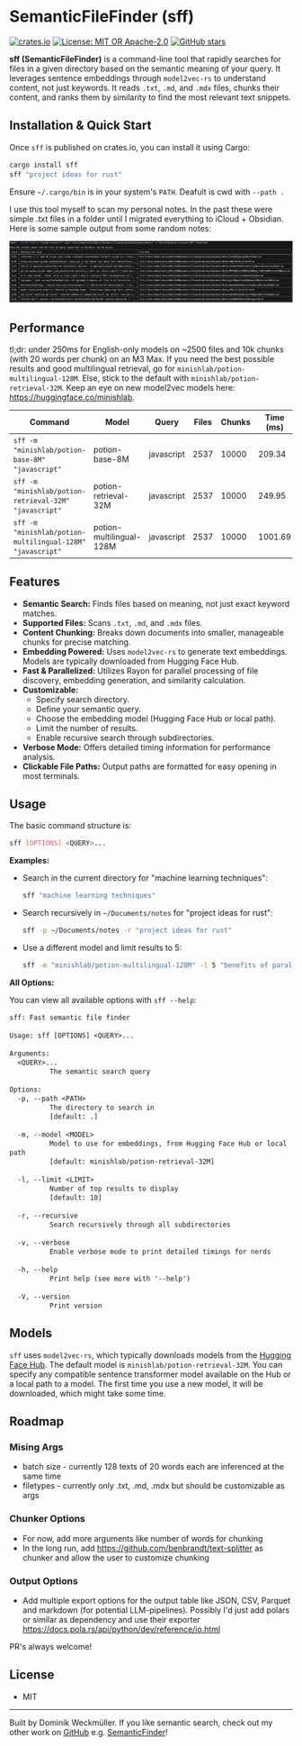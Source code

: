 # SemanticFileFinder (sff)

[![crates.io](https://img.shields.io/crates/v/sff.svg)](https://crates.io/crates/sff)
[![License: MIT OR Apache-2.0](https://img.shields.io/badge/license-MIT-blue.svg)](https://opensource.org/licenses/MIT)
[![GitHub stars](https://img.shields.io/github/stars/do-me/sff.svg?style=social)](https://github.com/your_username/sff)

**sff (SemanticFileFinder)** is a command-line tool that rapidly searches for files in a given directory based on the semantic meaning of your query. It leverages sentence embeddings through `model2vec-rs` to understand content, not just keywords. It reads `.txt`, `.md`, and `.mdx` files, chunks their content, and ranks them by similarity to find the most relevant text snippets.

## Installation & Quick Start

Once `sff` is published on crates.io, you can install it using Cargo:

```bash
cargo install sff
sff "project ideas for rust"
```
Ensure `~/.cargo/bin` is in your system's `PATH`. Deafult is cwd with `--path .`

I use this tool myself to scan my personal notes. In the past these were simple .txt files in a folder until I migrated everything to iCloud + Obsidian. Here is some sample output from some random notes:

![My notess](sample_output.png)

## Performance 

tl;dr: under 250ms for English-only models on ~2500 files and 10k chunks (with 20 words per chunk) on an M3 Max. If you need the best possible results and good multilingual retrieval, go for `minishlab/potion-multilingual-128M`.
Else, stick to the default with `minishlab/potion-retrieval-32M`. Keep an eye on new model2vec models here: https://huggingface.co/minishlab.

| Command                                                                     | Model                    | Query      | Files | Chunks | Time (ms) |
| --------------------------------------------------------------------------- | ------------------------ | ---------- | ----- | ------ | --------- |
| `sff -m "minishlab/potion-base-8M" "javascript"`           | potion-base-8M           | javascript | 2537  | 10000  | 209.34    |
| `sff -m "minishlab/potion-retrieval-32M" "javascript"`     | potion-retrieval-32M     | javascript | 2537  | 10000  | 249.95    |
| `sff -m "minishlab/potion-multilingual-128M" "javascript"` | potion-multilingual-128M | javascript | 2537  | 10000  | 1001.69   |

## Features

*   **Semantic Search:** Finds files based on meaning, not just exact keyword matches.
*   **Supported Files:** Scans `.txt`, `.md`, and `.mdx` files.
*   **Content Chunking:** Breaks down documents into smaller, manageable chunks for precise matching.
*   **Embedding Powered:** Uses `model2vec-rs` to generate text embeddings. Models are typically downloaded from Hugging Face Hub.
*   **Fast & Parallelized:** Utilizes Rayon for parallel processing of file discovery, embedding generation, and similarity calculation.
*   **Customizable:**
    *   Specify search directory.
    *   Define your semantic query.
    *   Choose the embedding model (Hugging Face Hub or local path).
    *   Limit the number of results.
    *   Enable recursive search through subdirectories.
*   **Verbose Mode:** Offers detailed timing information for performance analysis.
*   **Clickable File Paths:** Output paths are formatted for easy opening in most terminals.

## Usage

The basic command structure is:

```bash
sff [OPTIONS] <QUERY>...
```

**Examples:**

*   Search in the current directory for "machine learning techniques":
    ```bash
    sff "machine learning techniques"
    ```

*   Search recursively in `~/Documents/notes` for "project ideas for rust":
    ```bash
    sff -p ~/Documents/notes -r "project ideas for rust"
    ```

*   Use a different model and limit results to 5:
    ```bash
    sff -m "minishlab/potion-multilingual-128M" -l 5 "benefits of parallel computing"
    ```

**All Options:**

You can view all available options with `sff --help`:

```
sff: Fast semantic file finder

Usage: sff [OPTIONS] <QUERY>...

Arguments:
  <QUERY>...
          The semantic search query

Options:
  -p, --path <PATH>
          The directory to search in
          [default: .]

  -m, --model <MODEL>
          Model to use for embeddings, from Hugging Face Hub or local path
          [default: minishlab/potion-retrieval-32M]

  -l, --limit <LIMIT>
          Number of top results to display
          [default: 10]

  -r, --recursive
          Search recursively through all subdirectories

  -v, --verbose
          Enable verbose mode to print detailed timings for nerds

  -h, --help
          Print help (see more with '--help')

  -V, --version
          Print version
```

## Models

`sff` uses `model2vec-rs`, which typically downloads models from the [Hugging Face Hub](https://huggingface.co/models). The default model is `minishlab/potion-retrieval-32M`. You can specify any compatible sentence transformer model available on the Hub or a local path to a model. The first time you use a new model, it will be downloaded, which might take some time.

## Roadmap 

### Mising Args 
- batch size - currently 128 texts of 20 words each are inferenced at the same time
- filetypes - currently only .txt, .md, .mdx but should be customizable as args

### Chunker Options
- For now, add more arguments like number of words for chunking
- In the long run, add https://github.com/benbrandt/text-splitter as chunker and allow the user to customize chunking

### Output Options
- Add multiple export options for the output table like JSON, CSV, Parquet and markdown (for potential LLM-pipelines). Possibly I'd just add polars or similar as dependency and use their exporter https://docs.pola.rs/api/python/dev/reference/io.html

PR's always welcome!

## License

* MIT

---
Built by Dominik Weckmüller. If you like semantic search, check out my other work on [GitHub](https://github.com/do-me) e.g. [SemanticFinder](https://github.com/do-me/SemanticFinder)!
